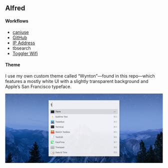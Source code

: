 ## Alfred

#### Workflows

- [caniuse](https://github.com/willfarrell/alfred-caniuse-workflow)
- [GitHub](http://gordonfontenot.com)
- [IP Address](https://github.com/zenorocha/alfred-workflows/tree/master/ip-address)
- tbsearch
- [Toggler Wifi](https://www.dropbox.com/s/6uy61eg8x2ayrzj/Toggler%20Wifi.alfredworkflow)

#### Theme

I use my own custom theme called “Wynton”—found in this repo—which features a
mostly white UI with a slightly transparent background
and Apple’s San Francisco typeface.

![Wynton](wynton-alfred-theme.jpg)
